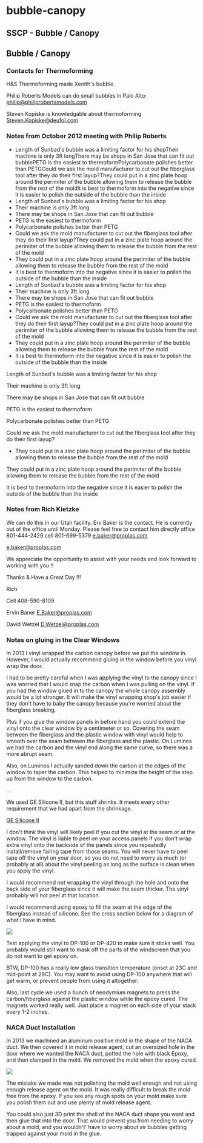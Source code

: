 # bubble-canopy

## SSCP - Bubble / Canopy

## Bubble / Canopy

### Contacts for Thermoforming

H\&S Thermoforming made Xenith's bubble

Philip Roberts Models can do small bubbles in Palo Alto: philip@philiprobertsmodels.com

Steven Kopiske is knowledgable about thermoforming Steven.Kopiske@deufol.com

### Notes from October 2012 meeting with Philip Roberts

* Length of Sunbad's bubble was a limiting factor for his shopTheir machine is only 3ft longThere may be shops in San Jose that can fit out bubblePETG is the easiest to thermoformPolycarbonate polishes better than PETGCould we ask the mold manufacturer to cut out the fiberglass tool after they do their first layup?They could put in a zinc plate hoop around the perimiter of the bubble allowing them to release the bubble from the rest of the moldIt is best to thermoform into the negative since it is easier to polish the outside of the bubble than the inside
* Length of Sunbad's bubble was a limiting factor for his shop
* Their machine is only 3ft long
* There may be shops in San Jose that can fit out bubble
* PETG is the easiest to thermoform
* Polycarbonate polishes better than PETG
* Could we ask the mold manufacturer to cut out the fiberglass tool after they do their first layup?They could put in a zinc plate hoop around the perimiter of the bubble allowing them to release the bubble from the rest of the mold
* They could put in a zinc plate hoop around the perimiter of the bubble allowing them to release the bubble from the rest of the mold
* It is best to thermoform into the negative since it is easier to polish the outside of the bubble than the inside
* Length of Sunbad's bubble was a limiting factor for his shop
* Their machine is only 3ft long
* There may be shops in San Jose that can fit out bubble
* PETG is the easiest to thermoform
* Polycarbonate polishes better than PETG
* Could we ask the mold manufacturer to cut out the fiberglass tool after they do their first layup?They could put in a zinc plate hoop around the perimiter of the bubble allowing them to release the bubble from the rest of the mold
* They could put in a zinc plate hoop around the perimiter of the bubble allowing them to release the bubble from the rest of the mold
* It is best to thermoform into the negative since it is easier to polish the outside of the bubble than the inside

Length of Sunbad's bubble was a limiting factor for his shop

Their machine is only 3ft long

There may be shops in San Jose that can fit out bubble

PETG is the easiest to thermoform

Polycarbonate polishes better than PETG

Could we ask the mold manufacturer to cut out the fiberglass tool after they do their first layup?

* They could put in a zinc plate hoop around the perimiter of the bubble allowing them to release the bubble from the rest of the mold

They could put in a zinc plate hoop around the perimiter of the bubble allowing them to release the bubble from the rest of the mold

It is best to thermoform into the negative since it is easier to polish the outside of the bubble than the inside

### Notes from Rich Kietzke

&#x20;We can do this in our Utah facility. Erv Baker is the contact. He is currently out of the office until Monday. Please feel free to contact him directly office 801-444-2429 cell 801-699-5379 e.baker@proplas.com

[e.baker@proplas.com](mailto:e.baker@proplas.com)

We appreciate the opportunity to assist with your needs and look forward to working with you !!

Thanks & Have a Great Day !!!

&#x20;Rich

Cell 408-590-8109

Ervin Baner E.Baker@proplas.com

David Wetzel D.Wetzel@proplas.com

### Notes on gluing in the Clear Windows

In 2013 I vinyl wrapped the carbon canopy before we put the window in. However, I would actually recommend gluing in the window before you vinyl wrap the door.&#x20;

I had to be pretty careful when I was applying the vinyl to the canopy since I was worried that I would snap the carbon when I was pulling on the vinyl. If you had the window glued in to the canopy the whole canopy assembly would be a lot stronger. It will make the vinyl wrapping shop's job easier if they don't have to baby the canopy because you're worried about the fiberglass breaking.

Plus if you glue the window panels in before hand you could extend the vinyl onto the clear window by a centimeter or so. Covering the seam between the fiberglass and the plastic window with vinyl would help to smooth over the seam between the fiberglass and the plastic. On Luminos we had the carbon and the vinyl end along the same curve, so there was a more abrupt seam.

Also, on Luminos I actually sanded down the carbon at the edges of the window to taper the carbon. This helped to minimize the height of the step up from the window to the carbon.

...

We used GE Silicone II, but this stuff shrinks. It meets every other requirement that we had apart from the shrinkage.&#x20;

[GE Silicone II](http://www.homedepot.com/p/GE-Silicone-II-10-1-oz-Clear-Kitchen-and-Bath-Caulk-HD5040-24C/100663319)

I don't think the vinyl will likely peel if you cut the vinyl at the seam or at the window. The vinyl is liable to peel on your access panels if you don't wrap extra vinyl onto the backside of the panels since you repeatedly install/remove fairing tape from those seams. You will never have to peel tape off the vinyl on your door, so you do not need to worry as much (or probably at all) about the vinyl peeling as long as the surface is clean when you apply the vinyl.

I would recommend not wrapping the vinyl through the hole and onto the back side of your fiberglass since it will make the seam thicker. The vinyl probably will not peel at that location.

I would recommend using epoxy to fill the seam at the edge of the fiberglass instead of silicone. See the cross section below for a diagram of what I have in mind.

![](../../../../../assets/image_ec882b4c3b.jpg)

Test applying the vinyl to DP-100 or DP-420 to make sure it sticks well. You probably would still want to mask off the parts of the windscreen that you do not want to get epoxy on.

BTW, DP-100 has a really low glass transition temperature (onset at 23C and mid-point at 29C). You may want to avoid using DP-100 anywhere that will get warm, or prevent people from using it altogether.&#x20;

Also, last cycle we used a bunch of neodymium magnets to press the carbon/fiberglass against the plastic window while the epoxy cured. The magnets worked really well. Just place a magnet on each side of your stack every 1-2 inches.

### NACA Duct Installation

In 2013 we machined an aluminum positive mold in the shape of the NACA duct. We then covered it in mold release agent, cut an oversized hole in the door where we wanted the NACA duct, potted the hole with black Epoxy, and then clamped in the mold. We removed the mold when the epoxy cured.

&#x20;

![](../../../../../assets/image_2ffdb9c71a.jpg)

The mistake we made was not polishing the mold well enough and not using enough release agent on the mold. It was really difficult to break the mold free from the epoxy. If you see any rough spots on your mold make sure you polish them out and use plenty of mold release agent.

You could also just 3D print the shell of the NACA duct shape you want and then glue that into the door. That would prevent you from needing to worry about a mold, and you wouldn't' have to worry about air bubbles getting trapped against your mold in the glue.
